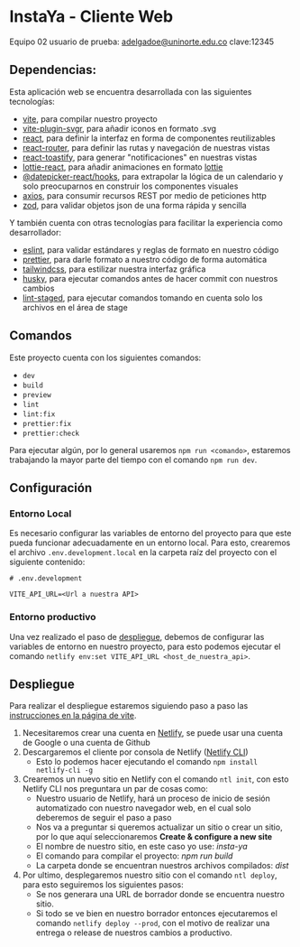 # InstaYa - Cliente Web

Equipo 02
usuario de prueba:
adelgadoe@uninorte.edu.co clave:12345

## Dependencias:

Esta aplicación web se encuentra desarrollada con las siguientes tecnologías:

- [vite](https://www.npmjs.com/package/vite), para compilar nuestro proyecto
- [vite-plugin-svgr](https://www.npmjs.com/package/vite-plugin-svgr), para añadir iconos en formato .svg
- [react](https://www.npmjs.com/package/react), para definir la interfaz en forma de componentes reutilizables
- [react-router](https://www.npmjs.com/package/react-router-dom), para definir las rutas y navegación de nuestras vistas
- [react-toastify](https://www.npmjs.com/package/react-toastify), para generar "notificaciones" en nuestras vistas
- [lottie-react](https://www.npmjs.com/package/lottie-react), para añadir animaciones en formato [lottie](https://airbnb.design/lottie/)
- [@datepicker-react/hooks](https://www.npmjs.com/package/@datepicker-react/hooks), para extrapolar la lógica de un calendario y solo preocuparnos en construir los componentes visuales
- [axios](https://www.npmjs.com/package/axios), para consumir recursos REST por medio de peticiones http
- [zod](https://www.npmjs.com/package/zod), para validar objetos json de una forma rápida y sencilla

Y también cuenta con otras tecnologías para facilitar la experiencia como desarrollador:

- [eslint](https://www.npmjs.com/package/eslint), para validar estándares y reglas de formato en nuestro código
- [prettier](https://www.npmjs.com/package/prettier), para darle formato a nuestro código de forma automática
- [tailwindcss](https://www.npmjs.com/package/tailwindcss), para estilizar nuestra interfaz gráfica
- [husky](https://www.npmjs.com/package/husky), para ejecutar comandos antes de hacer commit con nuestros cambios
- [lint-staged](https://www.npmjs.com/package/lint-staged), para ejecutar comandos tomando en cuenta solo los archivos en el área de stage

## Comandos

Este proyecto cuenta con los siguientes comandos:

- `dev`
- `build`
- `preview`
- `lint`
- `lint:fix`
- `prettier:fix`
- `prettier:check`

Para ejecutar algún, por lo general usaremos `npm run <comando>`, estaremos trabajando la mayor parte del tiempo con el comando `npm run dev`.

## Configuración

### Entorno Local

Es necesario configurar las variables de entorno del proyecto para que este pueda funcionar adecuadamente en un entorno local. Para esto, crearemos el archivo `.env.development.local` en la carpeta raíz del proyecto con el siguiente contenido:

```env
# .env.development

VITE_API_URL=<Url a nuestra API>
```

### Entorno productivo

Una vez realizado el paso de [despliegue](#despliegue), debemos de configurar las variables de entorno en nuestro proyecto, para esto podemos ejecutar el comando `netlify env:set VITE_API_URL <host_de_nuestra_api>`.

## Despliegue

Para realizar el despliegue estaremos siguiendo paso a paso las [instrucciones en la página de vite](https://vitejs.dev/guide/static-deploy.html#netlify).

1. Necesitaremos crear una cuenta en [Netlify](https://www.netlify.com/), se puede usar una cuenta de Google o una cuenta de Github
2. Descargaremos el cliente por consola de Netlify ([Netlify CLI](https://cli.netlify.com/))
   - Esto lo podemos hacer ejecutando el comando `npm install netlify-cli -g`
3. Crearemos un nuevo sitio en Netlify con el comando `ntl init`, con esto Netlify CLI nos preguntara un par de cosas como:
   - Nuestro usuario de Netlify, hará un proceso de inicio de sesión automatizado con nuestro navegador web, en el cual solo deberemos de seguir el paso a paso
   - Nos va a preguntar si queremos actualizar un sitio o crear un sitio, por lo que aquí seleccionaremos **Create & configure a new site**
   - El nombre de nuestro sitio, en este caso yo use: _insta-ya_
   - El comando para compilar el proyecto: _npm run build_
   - La carpeta donde se encuentran nuestros archivos compilados: _dist_
4. Por ultimo, desplegaremos nuestro sitio con el comando `ntl deploy`, para esto seguiremos los siguientes pasos:
   - Se nos generara una URL de borrador donde se encuentra nuestro sitio.
   - Si todo se ve bien en nuestro borrador entonces ejecutaremos el comando `netlify deploy --prod`, con el motivo de realizar una entrega o release de nuestros cambios a productivo.

